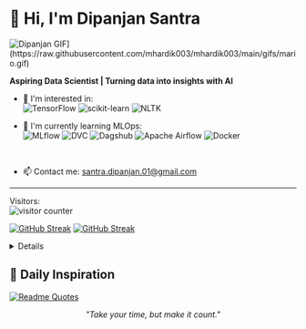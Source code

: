 # 👋 Hi, I'm Dipanjan Santra

<img src="[https://user-images.githubusercontent.com/74038190/225813708-98b745f2-7d22-48cf-9150-083f1b00d6c9.gif" alt="Dipanjan GIF](https://raw.githubusercontent.com/mhardik003/mhardik003/main/gifs/mario.gif)" />
<br>

**Aspiring Data Scientist | Turning data into insights with AI**

- 👀 I'm interested in:  
![TensorFlow](https://img.shields.io/badge/TensorFlow-%23FF6F00.svg?style=for-the-badge&logo=TensorFlow&logoColor=white)
![scikit-learn](https://img.shields.io/badge/scikit--learn-%2300C853.svg?style=for-the-badge&logo=scikit-learn&logoColor=white)
![NLTK](https://img.shields.io/badge/NLTK-%23007ACC.svg?style=for-the-badge&logo=python&logoColor=white)

- 🌱 I'm currently learning MLOps:  
![MLflow](https://img.shields.io/badge/MLflow-%23000000.svg?style=for-the-badge&logo=mlflow&logoColor=white)
![DVC](https://img.shields.io/badge/DVC-%23007ACC.svg?style=for-the-badge&logo=dataversioncontrol&logoColor=white)
![Dagshub](https://img.shields.io/badge/Dagshub-%23007ACC.svg?style=for-the-badge&logo=dagshub&logoColor=white)
![Apache Airflow](https://img.shields.io/badge/Airflow-%23000F7A.svg?style=for-the-badge&logo=apache-airflow&logoColor=white)
![Docker](https://img.shields.io/badge/Docker-%230DB7ED.svg?style=for-the-badge&logo=docker&logoColor=white)

<br>

- 📫 Contact me: [santra.dipanjan.01@gmail.com](mailto:santra.dipanjan.01@gmail.com)
---
<p align="left"> 
  Visitors: <br>
  <img src="https://profile-counter.glitch.me/Dipanjan777777/count.svg" alt="visitor counter" />
</p>

[![GitHub Streak](https://github-readme-streak-stats-dmbl.vercel.app?user=Dipanjan777777&theme=tokyonight&hide_border=true&date_format=M%20j%5B%2C%20Y%5D)](https://git.io/streak-stats)
[![GitHub Streak](https://github-readme-streak-stats-dmbl.vercel.app?user=Dipanjan777777&theme=icegray&border_radius=3.3&locale=ja)](https://git.io/streak-stats)

<details>
<br>
Trophies:
<br>
  <img src="https://github-profile-trophy.vercel.app/?username=Dipanjan777777" alt="trophies">
<br>
Stats:
<br>
<img src="https://bad-apple-github-readme.vercel.app/api?show_bg=1&username=Dipanjan777777" alt="github stats">
<br>
<br>
<img align="center" src="https://newojima-grs-20230109.vercel.app/api?username=Dipanjan777777&rank_icon=github&show_icons=true&&locale=ja&title_color=fff&text_color=fff&icon_color=fff&hide_border=true&hide_title=false&count_private=true&include_all_commits=true&card_width=495&disable_animations=true&bg_color=4E92C2,4E92C2,FF5357" alt="Github" width="500px"/>
<br>
</details>

## 💭 **Daily Inspiration**

[![Readme Quotes](https://quotes-github-readme.vercel.app/api?type=horizontal&theme=catppuccin_mocha)](https://github.com/piyushsuthar/github-readme-quotes)
<div align="center">

*"Take your time, but make it count."*

</div>
